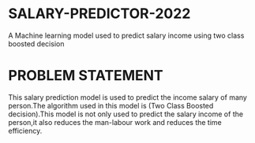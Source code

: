 # SALARY-PREDICTOR-2022
A Machine learning model used to predict salary income using two class boosted decision
# PROBLEM STATEMENT
This salary prediction model is used to predict the income salary of many person.The algorithm used in this model is (Two Class Boosted decision).This model is not only used to predict the salary income of the person,it also reduces the man-labour work and reduces the time efficiency.
